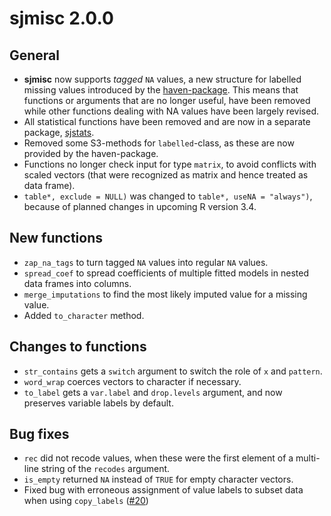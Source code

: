 # sjmisc 2.0.0

## General

* **sjmisc** now supports _tagged_ `NA` values, a new structure for labelled missing values introduced by the [haven-package](https://cran.r-project.org/package=haven). This means that functions or arguments that are no longer useful, have been removed while other functions dealing with NA values have been largely revised.
* All statistical functions have been removed and are now in a separate package, [sjstats](https://cran.r-project.org/package=sjstats).
* Removed some S3-methods for `labelled`-class, as these are now provided by the haven-package.
* Functions no longer check input for type `matrix`, to avoid conflicts with scaled vectors (that were recognized as matrix and hence treated as data frame).
* `table*, exclude = NULL)` was changed to `table*, useNA = "always")`, because of planned changes in upcoming R version 3.4.

## New functions

* `zap_na_tags` to turn tagged `NA` values into regular `NA` values.
* `spread_coef` to spread coefficients of multiple fitted models in nested data frames into columns.
* `merge_imputations` to find the most likely imputed value for a missing value.
* Added `to_character` method.

## Changes to functions

* `str_contains` gets a `switch` argument to switch the role of `x` and `pattern`.
* `word_wrap` coerces vectors to character if necessary.
* `to_label` gets a `var.label` and `drop.levels` argument, and now preserves variable labels by default.

## Bug fixes

* `rec` did not recode values, when these were the first element of a multi-line string of the `recodes` argument.
* `is_empty` returned `NA` instead of `TRUE` for empty character vectors.
* Fixed bug with erroneous assignment of value labels to subset data when using `copy_labels` ([#20](https://github.com/sjPlot/sjmisc/issues/20))
